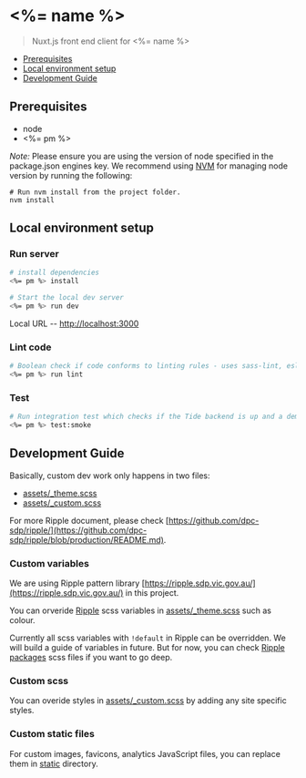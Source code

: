 # <%= name %>

> Nuxt.js front end client for <%= name %>

- [Prerequisites](#prerequisites)
- [Local environment setup](#local-environment-setup)
- [Development Guide](#development-guide)

## Prerequisites

- node 
- <%= pm %>

_Note:_ Please ensure you are using the version of node specified in the package.json engines key. We recommend using [NVM](https://github.com/nvm-sh/nvm) for managing node version by running the following:

```shell
# Run nvm install from the project folder.
nvm install
```

## Local environment setup

### Run server

``` bash
# install dependencies
<%= pm %> install

# Start the local dev server
<%= pm %> run dev
```

Local URL -- [http://localhost:3000](http://localhost:3000)

### Lint code

``` bash
# Boolean check if code conforms to linting rules - uses sass-lint, eslint & markdownlint
<%= pm %> run lint
```

### Test

``` bash
# Run integration test which checks if the Tide backend is up and a demo landing page can be rendered
<%= pm %> test:smoke
```

## Development Guide

Basically, custom dev work only happens in two files:

- [assets/_theme.scss](assets/_theme.scss)
- [assets/_custom.scss](assets/_custom.scss)

For more Ripple document, please check [https://github.com/dpc-sdp/ripple/](https://github.com/dpc-sdp/ripple/blob/production/README.md).

### Custom variables

We are using Ripple pattern library [https://ripple.sdp.vic.gov.au/](https://ripple.sdp.vic.gov.au/) in this project.

You can orveride [Ripple](https://github.com/dpc-sdp/ripple) scss variables in
[assets/_theme.scss](assets/_theme.scss) such as colour.

Currently all scss variables with `!default` in Ripple can be overridden.
We will build a guide of variables in future. But for now, you can check [Ripple packages](https://github.com/dpc-sdp/ripple/blob/master/packages/components) scss files if you want to go deep.

### Custom scss

You can overide styles in [assets/_custom.scss](assets/_custom.scss) by adding any site specific styles.

### Custom static files

For custom images, favicons, analytics JavaScript files, you can replace them in [static](static) directory.
